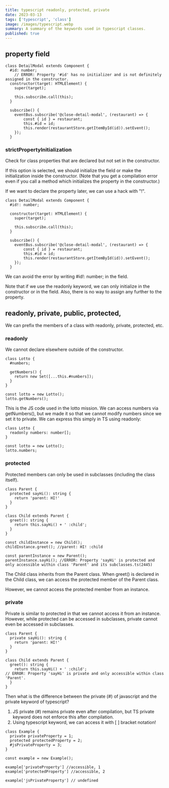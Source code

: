 ```yaml
---
title: typescript readonly, protected, private
date: 2023-03-13
tags: ['typescript', 'class']
image: /images/typescript.webp
summary: A summary of the keywords used in typescript classes.
published: true
---
```


## property field

```
class DetailModal extends Component {
  #id: number;
	// ERROR: Property '#id' has no initializer and is not definitely assigned in the constructor.
  constructor(target: HTMLElement) {
    super(target);

    this.subscribe.call(this);
  }

  subscribe() {
    eventBus.subscribe('@close-detail-modal', (restaurant) => {
	    const { id } = restaurant;
	    this.#id = id;
	    this.render(restaurantStore.getItemById(id)).setEvent();
    });
  }
```

### strictPropertyInitialization

Check for class properties that are declared but not set in the constructor.

If this option is selected, we should initialize the field or make the initialization inside the constructor. (Note that you get a compilation error even if you call a method which initializes the property in the constructor.)

If we want to declare the property later, we can use a hack with "!".

```
class DetailModal extends Component {
  #id!: number;

  constructor(target: HTMLElement) {
    super(target);

    this.subscribe.call(this);
  }

  subscribe() {
    eventBus.subscribe('@close-detail-modal', (restaurant) => {
	    const { id } = restaurant;
	    this.#id = id;
	    this.render(restaurantStore.getItemById(id)).setEvent();
    });
  }
```

We can avoid the error by writing #id!: number; in the field.

Note that if we use the readonly keyword, we can only initialize in the constructor or in the field. Also, there is no way to assign any further to the property.

## readonly, private, public, protected,

We can prefix the members of a class with readonly, private, protected, etc.

### readonly

We cannot declare elsewhere outside of the constructor.

```
class Lotto {
  #numbers;

  getNumbers() {
    return new Set([...this.#numbers]);
  }
}

const lotto = new Lotto();
lotto.getNumbers();
```

This is the JS code used in the lotto mission. We can access numbers via getNumbers(), but we made it so that we cannot modify numbers since we set it to private. We can express this simply in TS using readonly:

```
class Lotto {
  readonly numbers: number[];
}

const lotto = new Lotto();
lotto.numbers;
```

### protected

Protected members can only be used in subclasses (including the class itself).

```
class Parent {
  protected sayHi(): string {
    return 'parent: HI!'
  }
}

class Child extends Parent {
  greet(): string {
    return this.sayHi() + ' :child';
  }
}

const childInstance = new Child();
childInstance.greet(); //parent: HI! :child

const parentInstance = new Parent();
parentInstance.sayHi(); //ERROR: Property 'sayHi' is protected and only accessible within class 'Parent' and its subclasses.ts(2445)
```

The Child class inherits from the Parent class. When greet() is declared in the Child class, we can access the protected member of the Parent class.

However, we cannot access the protected member from an instance.

### private

Private is similar to protected in that we cannot access it from an instance. However, while protected can be accessed in subclasses, private cannot even be accessed in subclasses.

```
class Parent {
  private sayHi(): string {
    return 'parent: HI!'
  }
}

class Child extends Parent {
  greet(): string {
    return this.sayHi() + ' :child';
// ERROR: Property 'sayHi' is private and only accessible within class 'Parent'.
  }
}
```

Then what is the difference between the private (#) of javascript and the private keyword of typescript?

1. JS private (#) remains private even after compilation, but TS private keyword does not enforce this after compilation.
2. Using typescript keyword, we can access it with [ ] bracket notation!

```
class Example {
  private privateProperty = 1;
  protected protectedProperty = 2;
  #jsPrivateProperty = 3;
}

const example = new Example();

example['privateProperty'] //accessible, 1
example['protectedProperty'] //accessible, 2

example['jsPrivateProperty'] // undefined
```
